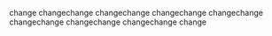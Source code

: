 change
changechange
changechange
changechange
changechange
changechange
changechange
changechange
change